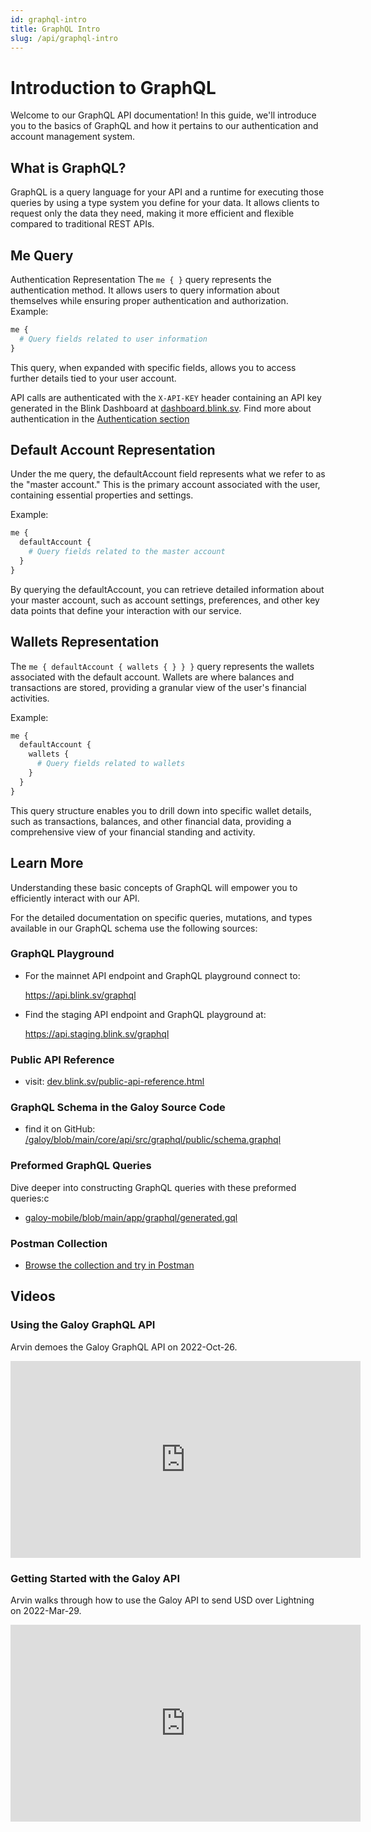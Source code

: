```yaml
---
id: graphql-intro
title: GraphQL Intro
slug: /api/graphql-intro
---
```


# Introduction to GraphQL
Welcome to our GraphQL API documentation! In this guide, we'll introduce you to the basics of GraphQL and how it pertains to our authentication and account management system.

## What is GraphQL?
GraphQL is a query language for your API and a runtime for executing those queries by using a type system you define for your data. It allows clients to request only the data they need, making it more efficient and flexible compared to traditional REST APIs.

## Me Query
Authentication Representation
The `me { }` query represents the authentication method. It allows users to query information about themselves while ensuring proper authentication and authorization.
Example:

```graphql
me {
  # Query fields related to user information
}
```
This query, when expanded with specific fields, allows you to access further details tied to your user account.

API calls are authenticated with the `X-API-KEY` header containing an API key generated in the Blink Dashboard at [dashboard.blink.sv](https://dashboard.blink.sv). Find more about authentication in the [Authentication section](/api/auth)


## Default Account Representation
Under the me query, the defaultAccount field represents what we refer to as the "master account." This is the primary account associated with the user, containing essential properties and settings.

Example:

```graphql
me {
  defaultAccount {
    # Query fields related to the master account
  }
}
```
By querying the defaultAccount, you can retrieve detailed information about your master account, such as account settings, preferences, and other key data points that define your interaction with our service.

## Wallets Representation
The `me { defaultAccount { wallets { } } }` query represents the wallets associated with the default account. Wallets are where balances and transactions are stored, providing a granular view of the user's financial activities.

Example:

```graphql
me {
  defaultAccount {
    wallets {
      # Query fields related to wallets
    }
  }
}
```
This query structure enables you to drill down into specific wallet details, such as transactions, balances, and other financial data, providing a comprehensive view of your financial standing and activity.

## Learn More
Understanding these basic concepts of GraphQL will empower you to efficiently interact with our API.

For the detailed documentation on specific queries, mutations, and types available in our GraphQL schema use the following sources:

### GraphQL Playground

* For the mainnet API endpoint and GraphQL playground connect to:

  https://api.blink.sv/graphql

* Find the staging API endpoint and GraphQL playground at:

  https://api.staging.blink.sv/graphql

### Public API Reference
* visit: [dev.blink.sv/public-api-reference.html](https://dev.blink.sv/public-api-reference.html)

### GraphQL Schema in the Galoy Source Code
* find it on GitHub: [/galoy/blob/main/core/api/src/graphql/public/schema.graphql](https://github.com/GaloyMoney/blink/blob/main/core/api/src/graphql/public/schema.graphql)

### Preformed GraphQL Queries
Dive deeper into constructing GraphQL queries with these preformed queries:c
* [galoy-mobile/blob/main/app/graphql/generated.gql](https://github.com/GaloyMoney/blink-mobile/blob/main/app/graphql/generated.gql)

### Postman Collection
* [Browse the collection and try in Postman](/api/postman)

## Videos
### Using the Galoy GraphQL API
Arvin demoes the Galoy GraphQL API on 2022-Oct-26.

<iframe width="560" height="315" src="https://www.youtube.com/embed/RRdpKnFe8qQ" title="YouTube video player" frameborder="0" allow="accelerometer; autoplay; clipboard-write; encrypted-media; gyroscope; picture-in-picture; web-share" allowfullscreen></iframe>

### Getting Started with the Galoy API

Arvin walks through how to use the Galoy API to send USD over Lightning on 2022-Mar-29.

<iframe width="560" height="315" src="https://www.youtube.com/embed/bp5Dc6Wvnbw" title="YouTube video player" frameborder="0" allow="accelerometer; autoplay; clipboard-write; encrypted-media; gyroscope; picture-in-picture; web-share" allowfullscreen></iframe>
